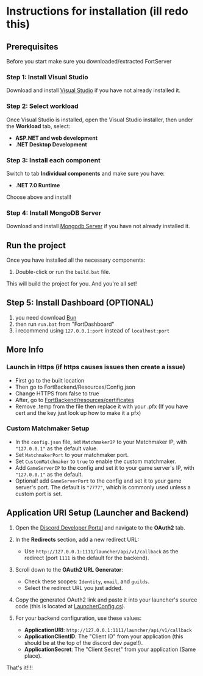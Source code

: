 # Instructions for installation (ill redo this)

## Prerequisites

Before you start make sure you downloaded/extracted FortServer

### Step 1: Install Visual Studio

Download and install [Visual Studio](https://visualstudio.microsoft.com/downloads/) if you have not already installed it.

### Step 2: Select workload

Once Visual Studio is installed, open the Visual Studio installer, then under the **Workload** tab, select:

- **ASP.NET and web development**
- **.NET Desktop Development**

### Step 3: Install each component

Switch to tab **Individual components** and make sure you have:

- **.NET 7.0 Runtime**

Choose above and install!

### Step 4: Install MongoDB Server

Download and install [Mongodb Server](https://www.mongodb.com/try/download/community) if you have not already installed it.

## Run the project

Once you have installed all the necessary components:

1. Double-click or run the `build.bat` file.

This will build the project for you. And you're all set!

## Step 5: Install Dashboard (OPTIONAL)

1. you need download [Bun](https://bun.sh/)
2. then run `run.bat` from "FortDashboard"
3. i recommend using `127.0.0.1:port` instead of `localhost:port`

## More Info

### Launch in Https (if https causes issues then create a issue)

- First go to the built location
- Then go to FortBackend/Resources/Config.json
- Change HTTPS from false to true
- After, go to [FortBackend/resources/certificates](https://github.com/zinx28/FortBackend/tree/main/FortBackend/Resources/Certificates)
- Remove .temp from the file then replace it with your .pfx (If you have cert and the key just look up how to make it a pfx)

### Custom Matchmaker Setup

- In the `config.json` file, set `MatchmakerIP` to your Matchmaker IP, with `"127.0.0.1"` as the default value.
- Set `MatchmakerPort` to your matchmaker port.
- Set `CustomMatchmaker` to `true` to enable the custom matchmaker.
- Add `GameServerIP` to the config and set it to your game server's IP, with `"127.0.0.1"` as the default.
- Optional! add `GameServerPort` to the config and set it to your game server's port. The default is `"7777"`, which is commonly used unless a custom port is set.

## Application URI Setup (Launcher and Backend)

1. Open the [Discord Developer Portal](https://discord.com/developers/applications) and navigate to the **OAuth2** tab.
2. In the **Redirects** section, add a new redirect URL:

   - Use `http://127.0.0.1:1111/launcher/api/v1/callback` as the redirect (port `1111` is the default for the backend).

3. Scroll down to the **OAuth2 URL Generator**:

   - Check these scopes: `Identity`, `email`, and `guilds`.
   - Select the redirect URL you just added.

4. Copy the generated OAuth2 link and paste it into your launcher's source code (this is located at [LauncherConfig.cs](https://github.com/zinx28/FortServer/blob/main/FortLauncher/FortLauncher/Services/Globals/LauncherConfig.cs)).

5. For your backend configuration, use these values:
   - **ApplicationURI**: `http://127.0.0.1:1111/launcher/api/v1/callback`
   - **ApplicationClientID**: The "Client ID" from your application (this should be at the top of the discord dev page!!).
   - **ApplicationSecret**: The "Client Secret" from your application (Same place).

That's it!!!!
